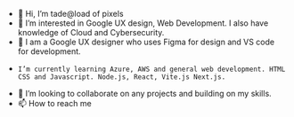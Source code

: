 - 👋 Hi, I’m tade@load of pixels
- 👀 I’m interested in Google UX design, Web Development. I also have knowledge of Cloud and Cybersecurity.
-  🌱 I am a Google UX designer who uses Figma for design and VS code for development.
-     I’m currently learning Azure, AWS and general web development. HTML CSS and Javascript. Node.js, React, Vite.js Next.js.
- 💞️ I’m looking to collaborate on any projects and building on my skills.
- 📫 How to reach me 

<!---
Cloud and Web Developer


![loadofpixels-tech-stack](https://github.com/tadyPi/tadyPi/assets/129111332/f30a3739-8fc9-40d9-a19e-d13bb2791971)

